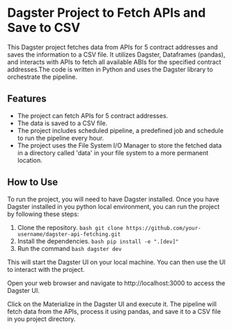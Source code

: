 # Dagster Project to Fetch APIs and Save to CSV

This Dagster project fetches data from APIs for 5 contract addresses and saves the information to a CSV file. It utilizes Dagster, Dataframes (pandas), and interacts with APIs to fetch all available ABIs for the specified contract addresses.The code is written in Python and uses the Dagster library to orchestrate the pipeline.

## Features

* The project can fetch APIs for 5 contract addresses.
* The data is saved to a CSV file.
* The project includes scheduled pipeline, a predefined job and schedule to run the pipeline every hour. 
* The project uses the File System I/O Manager to store the fetched data in a directory called 'data' in your file system to a more permanent location. 

## How to Use

To run the project, you will need to have Dagster installed. Once you have Dagster installed in you python local environment, you can run the project by following these steps:

1. Clone the repository.
           ```bash
             git clone https://github.com/your-username/dagster-api-fetching.git
           ```
3. Install the dependencies.
           ```bash
              pip install -e ".[dev]"
           ```
5. Run the command ```bash dagster dev```

This will start the Dagster UI on your local machine. You can then use the UI to interact with the project.

Open your web browser and navigate to http://localhost:3000 to access the Dagster UI.

Click on the Materialize in the Dagster UI and execute it. The pipeline will fetch data from the APIs, process it using pandas, and save it to a CSV file in you project directory.

